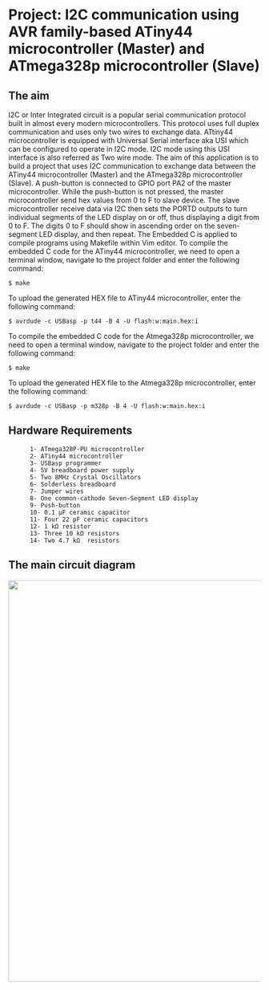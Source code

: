 # Project: I2C communication using AVR family-based ATiny44 microcontroller (Master) and ATmega328p microcontroller (Slave)

## The aim
I2C or Inter Integrated circuit is a popular serial communication protocol built in almost every modern microcontrollers. This protocol uses full duplex communication and uses only two wires to exchange data. ATtiny44 microcontroller is equipped with Universal Serial interface aka USI which can be configured to operate in I2C mode. I2C mode using this USI interface is also referred as Two wire mode.
The aim of this application is to build a project that uses I2C communication to exchange data between the ATiny44 microcontroller (Master) and the ATmega328p microcontroller (Slave). A push-button is connected to GPIO port PA2 of the master microcontroller. While the push-button is not pressed, the master microcontroller send hex values from 0 to F to slave device. The slave microcontroller receive data via I2C then sets the PORTD outputs to turn individual segments of the LED display on or off, thus displaying a digit from 0 to F. The digits 0 to F should show in ascending order on the seven-segment LED display, and then repeat. The Embedded C is applied to compile programs using Makefile within Vim editor. 
To compile the embedded C code for the ATiny44 microcontroller, we need to open a terminal window, navigate to the project folder and enter the following command:
```
$ make
```
To upload the generated HEX file to ATiny44 microcontroller, enter the following command:
```
$ avrdude -c USBasp -p t44 -B 4 -U flash:w:main.hex:i
```

To compile the embedded C code for the Atmega328p microcontroller, we need to open a terminal window, navigate to the project folder and enter the following command:
```
$ make
```
To upload the generated HEX file to the Atmega328p microcontroller, enter the following command:
```
$ avrdude -c USBasp -p m328p -B 4 -U flash:w:main.hex:i
```

## Hardware Requirements
```
      1- ATmega328P-PU microcontroller
      2- ATiny44 microcontroller
      3- USBasp programmer
      4- 5V breadboard power supply 
      5- Two 8MHz Crystal Oscillators
      6- Solderless breadboard
      7- Jumper wires
      8- One common-cathode Seven-Segment LED display
      9- Push-button
      10- 0.1 μF ceramic capacitor
      11- Four 22 pF ceramic capacitors
      12- 1 kΩ resistor
      13- Three 10 kΩ resistors
      14- Two 4.7 kΩ  resistors
```

## The main circuit diagram
<img src="https://github.com/user-attachments/assets/8cd0b34b-cdce-41c1-80ab-1603e279a979" width="800">
